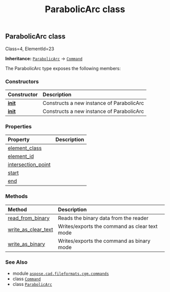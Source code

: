 ﻿---
title: ParabolicArc class
second_title: Aspose.CAD for Python via .NET API References
description: 
type: docs
weight: 1340
url: /python-net/aspose.cad.fileformats.cgm.commands/parabolicarc/
is_root: false
---

## ParabolicArc class

Class=4, ElementId=23



**Inheritance:** [`ParabolicArc`](/cad/python-net/aspose.cad.fileformats.cgm.commands/parabolicarc) → 
[`Command`](/cad/python-net/aspose.cad.fileformats.cgm.commands/command)



The ParabolicArc type exposes the following members:

### Constructors
| Constructor | Description |
| :- | :- |
| [__init__](/cad/python-net/aspose.cad.fileformats.cgm.commands/parabolicarc/__init__/#aspose.cad.fileformats.cgm.CgmFile) | Constructs a new instance of ParabolicArc |
| [__init__](/cad/python-net/aspose.cad.fileformats.cgm.commands/parabolicarc/__init__/#aspose.cad.fileformats.cgm.CgmFile-aspose.cad.fileformats.cgm.classes.CgmPoint-aspose.cad.fileformats.cgm.classes.CgmPoint-aspose.cad.fileformats.cgm.classes.CgmPoint) | Constructs a new instance of ParabolicArc |


### Properties
| Property | Description |
| :- | :- |
| [element_class](/cad/python-net/aspose.cad.fileformats.cgm.commands/parabolicarc/element_class) |  |
| [element_id](/cad/python-net/aspose.cad.fileformats.cgm.commands/parabolicarc/element_id) |  |
| [intersection_point](/cad/python-net/aspose.cad.fileformats.cgm.commands/parabolicarc/intersection_point) |  |
| [start](/cad/python-net/aspose.cad.fileformats.cgm.commands/parabolicarc/start) |  |
| [end](/cad/python-net/aspose.cad.fileformats.cgm.commands/parabolicarc/end) |  |


### Methods
| Method | Description |
| :- | :- |
| [read_from_binary](/cad/python-net/aspose.cad.fileformats.cgm.commands/parabolicarc/read_from_binary/#aspose.cad.fileformats.cgm.IBinaryReader) | Reads the binary data from the reader |
| [write_as_clear_text](/cad/python-net/aspose.cad.fileformats.cgm.commands/parabolicarc/write_as_clear_text/#aspose.cad.fileformats.cgm.IClearTextWriter) | Writes/exports the command as clear text mode |
| [write_as_binary](/cad/python-net/aspose.cad.fileformats.cgm.commands/parabolicarc/write_as_binary/#aspose.cad.fileformats.cgm.IBinaryWriter) | Writes/exports the command as binary mode |



### See Also
* module [`aspose.cad.fileformats.cgm.commands`](..)
* class [`Command`](/cad/python-net/aspose.cad.fileformats.cgm.commands/command)
* class [`ParabolicArc`](/cad/python-net/aspose.cad.fileformats.cgm.commands/parabolicarc)

